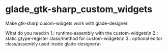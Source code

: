 # glade_gtk-sharp_custom_widgets
Make gtk-sharp cusom-widgets work with glade-designer

What do you need:\n
1.: runtime-assembly with the custom-widgets\n
2.: static gtype-register class/method for custom-widgets\n
3.: optional editor class/assembly used inside glade-designer\n
